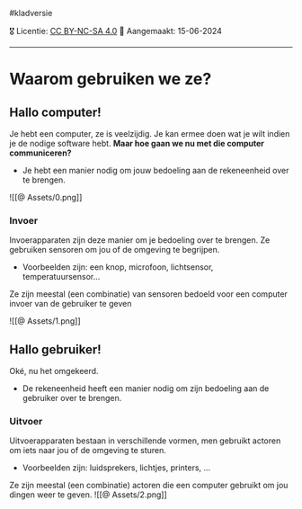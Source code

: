 #kladversie

🎖️ Licentie: [CC BY-NC-SA 4.0](https://creativecommons.org/licenses/by-nc-sa/4.0/)
📅 Aangemaakt: 15-06-2024

---
# Waarom gebruiken we ze?
## Hallo computer!
Je hebt een computer, ze is veelzijdig. Je kan ermee doen wat je wilt indien je de nodige software hebt. **Maar hoe gaan we nu met die computer communiceren?** 
* Je hebt een manier nodig om jouw bedoeling aan de rekeneenheid over te brengen.

![[@ Assets/0.png]]

### Invoer
Invoerapparaten zijn deze manier om je bedoeling over te brengen. Ze gebruiken sensoren om jou of de omgeving te begrijpen.
* Voorbeelden zijn: een knop, microfoon,  lichtsensor, temperatuursensor…

Ze zijn meestal (een combinatie) van sensoren bedoeld voor een computer invoer van de gebruiker te geven

![[@ Assets/1.png]]

## Hallo gebruiker!
Oké, nu het omgekeerd.
* De rekeneenheid heeft een manier nodig om zijn bedoeling aan de gebruiker over te brengen.

### Uitvoer
Uitvoerapparaten bestaan in verschillende vormen, men gebruikt actoren om iets naar jou of de omgeving te sturen.
* Voorbeelden zijn: luidsprekers, lichtjes, printers, …

Ze zijn meestal (een combinatie) actoren die een computer gebruikt om jou dingen weer te geven.
![[@ Assets/2.png]]

